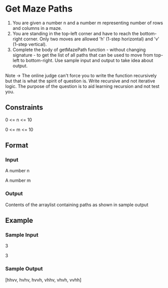 # Get Maze Paths

1. You are given a number n and a number m representing number of rows and columns in a maze.
2. You are standing in the top-left corner and have to reach the bottom-right corner. Only two moves are allowed 'h' (1-step horizontal) and 'v' (1-step vertical).
3. Complete the body of getMazePath function - without changing signature - to get the list of all paths that can be used to move from top-left to bottom-right.
Use sample input and output to take idea about output.

Note -> The online judge can't force you to write the function recursively but that is what the spirit of question is. Write recursive and not iterative logic. The purpose of the question is to aid learning recursion and not test you.

## Constraints
0 <= n <= 10

0 <= m <= 10

## Format
### Input
A number n

A number m

### Output
Contents of the arraylist containing paths as shown in sample output

## Example
### Sample Input
3

3

### Sample Output
[hhvv, hvhv, hvvh, vhhv, vhvh, vvhh]